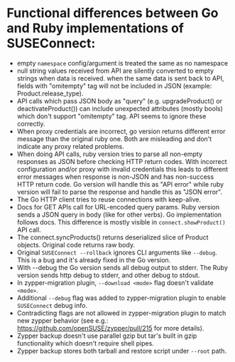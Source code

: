 # Functional differences between Go and Ruby implementations of SUSEConnect:

- empty `namespace` config/argument is treated the same as no namespace
- null string values received from API are silently converted to empty strings
  when data is received. when the same data is sent back to API, fields with
  "omitempty" tag will not be included in JSON (example: Product.release_type).
- API calls which pass JSON body as "query" (e.g. upgradeProduct() or
  deactivateProduct()) can include unexpected attributes (mostly bools) which
  don't support "omitempty" tag. API seems to ignore these correctly.
- When proxy credentials are incorrect, go version returns different error
  message than the original ruby one. Both are misleading and don't indicate
  any proxy related problems.
- When doing API calls, ruby version tries to parse all non-empty responses
  as JSON before checking HTTP return codes. With incorrect configuration
  and/or proxy with invalid credentials this leads to different error messages
  when response is non-JSON and has non-success HTTP return code.
  Go version will handle this as "API error" while ruby version will fail to
  parse the response and handle this as "JSON error".
- The Go HTTP client tries to reuse connections with keep-alive.
- Docs for GET APIs call for URL-encoded query params. Ruby version sends a
  JSON query in body (like for other verbs). Go implementation follows docs.
  This difference is mostly visible in `connect.showProduct()` API call.
- The connect.syncProducts() returns deserialized slice of Product
  objects. Original code returns raw body.
- Original `SUSEConnect --rollback` ignores CLI arguments like `--debug`.
  This is a bug and it's already fixed in the Go version.
- With --debug the Go version sends all debug output to stderr. The Ruby
  version sends http debug to stderr, and other debug to stdout.
- In zypper-migration plugin, `--download <mode>` flag doesn't validate `<mode>`.
- Additional `--debug` flag was added to zypper-migration plugin to enable
  `SUSEConnect` debug info.
- Contradicting flags are not allowed in zypper-migration plugin to match new
  zypper behavior (see e.g.: https://github.com/openSUSE/zypper/pull/215 for
  more details).
- Zypper backup doesn't use parallel gzip but tar's built in gzip functionality
  which doesn't require shell pipes.
- Zypper backup stores both tarball and restore script under `--root` path.
